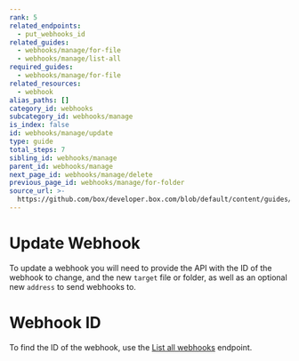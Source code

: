 ```yaml
---
rank: 5
related_endpoints:
  - put_webhooks_id
related_guides:
  - webhooks/manage/for-file
  - webhooks/manage/list-all
required_guides:
  - webhooks/manage/for-file
related_resources:
  - webhook
alias_paths: []
category_id: webhooks
subcategory_id: webhooks/manage
is_index: false
id: webhooks/manage/update
type: guide
total_steps: 7
sibling_id: webhooks/manage
parent_id: webhooks/manage
next_page_id: webhooks/manage/delete
previous_page_id: webhooks/manage/for-folder
source_url: >-
  https://github.com/box/developer.box.com/blob/default/content/guides/webhooks/manage/update.md
---
```


# Update Webhook

To update a webhook you will need to provide the
API with the ID of the webhook to change, and the new `target` file or folder,
as well as an optional new `address` to send webhooks to.

<Samples id='put_webhooks_id'>

</Samples>

<Message type='notice'>

# Webhook ID

To find the ID of the webhook, use the [List all webhooks][1] endpoint.

</Message>

[1]: guide://webhooks/manage/list-all
